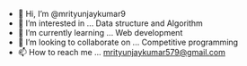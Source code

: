 - 👋 Hi, I’m @mrityunjaykumar9
- 👀 I’m interested in ... Data structure and Algorithm
- 🌱 I’m currently learning ... Web development
- 💞️ I’m looking to collaborate on ... Competitive programming
- 📫 How to reach me ... mrityunjaykumar579@gmail.com

<!---
mrityunjaykumar9/mrityunjaykumar9 is a ✨ special ✨ repository because its `README.md` (this file) appears on your GitHub profile.
You can click the Preview link to take a look at your changes.
--->
